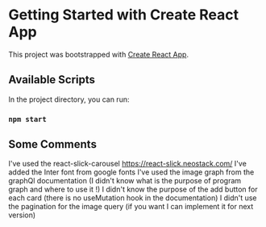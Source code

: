 # Getting Started with Create React App

This project was bootstrapped with [Create React App](https://github.com/facebook/create-react-app).

## Available Scripts

In the project directory, you can run:

### `npm start`

## Some Comments

I've used the react-slick-carousel https://react-slick.neostack.com/
I've added the Inter font from google fonts
I've used the image graph from the graphQl documentation (I didn't know what is the purpose of program graph and where to use it !)
I didn't know the purpose of the add button for each card (there is no useMutation hook in the documentation)
I didn't use the pagination for the image query (if you want I can implement it for next version)

